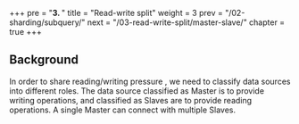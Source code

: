 +++
pre = "<b>3. </b>"
title = "Read-write split"
weight = 3
prev = "/02-sharding/subquery/"
next = "/03-read-write-split/master-slave/"
chapter = true
+++

## Background

In order to share reading/writing pressure , we need to classify data sources into different roles. The data source classified as Master is to provide writing operations, and classified as Slaves are to provide reading operations. A single Master can connect with multiple Slaves.
